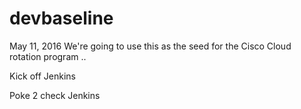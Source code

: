 # devbaseline
May 11, 2016
We're going to use this as the seed for the Cisco Cloud rotation program .. 

Kick off Jenkins

Poke 2 check Jenkins
